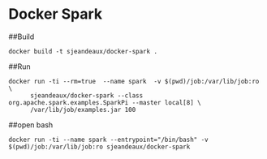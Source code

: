 # Docker Spark

##Build

```shell
docker build -t sjeandeaux/docker-spark .
```

##Run

```shell
docker run -ti --rm=true  --name spark  -v $(pwd)/job:/var/lib/job:ro \
      sjeandeaux/docker-spark --class org.apache.spark.examples.SparkPi --master local[8] \
      /var/lib/job/examples.jar 100
```

##open bash

```shell
docker run -ti --name spark --entrypoint="/bin/bash" -v $(pwd)/job:/var/lib/job:ro sjeandeaux/docker-spark 
```
